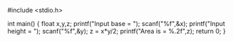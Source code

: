 #include <stdio.h>

int main()
{
    float x,y,z;
    printf("Input base = ");
    scanf("%f",&x);
    printf("Input height = ");
    scanf("%f",&y);
    z = x*y/2;
    printf("Area is = %.2f",z);
    return 0;
}
